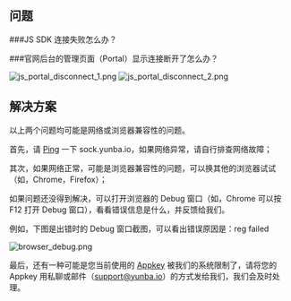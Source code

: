 ## 问题

###JS SDK 连接失败怎么办？

###官网后台的管理页面（Portal）显示连接断开了怎么办？

![js_portal_disconnect_1.png](https://raw.githubusercontent.com/yunba/docs/master/image/for_support/for_troubleshooting/js_portal_disconnect_1.png)
![js_portal_disconnect_2.png](https://raw.githubusercontent.com/yunba/docs/master/image/for_support/for_troubleshooting/js_portal_disconnect_2.png)

## 解决方案

以上两个问题均可能是网络或浏览器兼容性的问题。

首先，请 [Ping](https://en.wikipedia.org/wiki/Ping_(networking_utility)) 一下 sock.yunba.io，如果网络异常，请自行排查网络故障；

其次，如果网络正常，可能是浏览器兼容性的问题，可以换其他的浏览器试试（如，Chrome，Firefox）；

如果问题还没得到解决，可以打开浏览器的 Debug 窗口（如，Chrome 可以按 F12 打开 Debug 窗口），看看错误信息是什么，并反馈给我们。

例如，下图是出错时的 Debug 窗口截图，可以看出错误原因是：reg failed

![browser_debug.png](https://raw.githubusercontent.com/yunba/docs/master/image/for_support/for_troubleshooting/browser_debug.png)

最后，还有一种可能是您当前使用的 [Appkey](https://github.com/yunba/kb/blob/master/AppKey.md) 被我们的系统限制了，请将您的 Appkey 用私聊或邮件（support@yunba.io）的方式发给我们，我们会及时处理。
